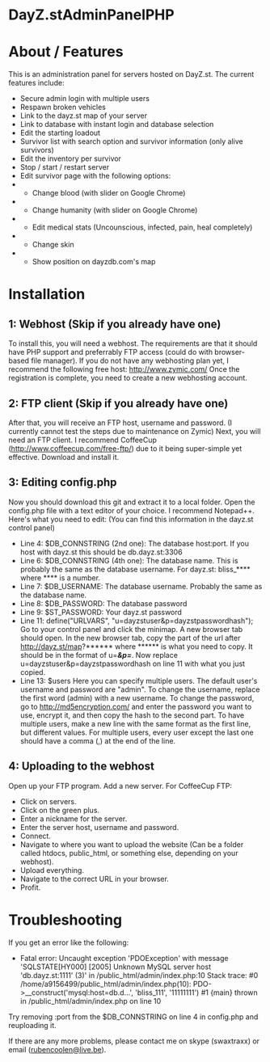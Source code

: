DayZ.stAdminPanelPHP
====================

About / Features
================
This is an administration panel for servers hosted on DayZ.st.
The current features include:
   -   Secure admin login with multiple users
   -   Respawn broken vehicles
   -   Link to the dayz.st map of your server
   -   Link to database with instant login and database selection
   -   Edit the starting loadout
   -   Survivor list with search option and survivor information (only alive survivors)
   -   Edit the inventory per survivor
   -   Stop / start / restart server
   -   Edit survivor page with the following options:
   -   -   Change blood (with slider on Google Chrome)
   -   -   Change humanity (with slider on Google Chrome)
   -   -   Edit medical stats (Uncounscious, infected, pain, heal completely)
   -   -   Change skin
   -   -   Show position on dayzdb.com's map

Installation
============
1: Webhost (Skip if you already have one)
----------
To install this, you will need a webhost.
The requirements are that it should have PHP support and preferrably FTP access (could do with browser-based file manager).
If you do not have any webhosting plan yet, I recommend the following free host: http://www.zymic.com/
Once the registration is complete, you need to create a new webhosting account.

2: FTP client (Skip if you already have one)
-------------
After that, you will receive an FTP host, username and password. (I currently cannot test the steps due to maintenance on Zymic)
Next, you will need an FTP client. I recommend CoffeeCup (http://www.coffeecup.com/free-ftp/) due to it being super-simple yet effective.
Download and install it.

3: Editing config.php
---------------------
Now you should download this git and extract it to a local folder.
Open the config.php file with a text editor of your choice. I recommend Notepad++.
Here's what you need to edit: (You can find this information in the dayz.st control panel)
- Line 4: $DB_CONNSTRING (2nd one): The database host:port. If you host with dayz.st this should be db.dayz.st:3306
- Line 6: $DB_CONNSTRING (4th one): The database name. This is probably the same as the database username. For dayz.st: bliss_**** where **** is a number.
- Line 7: $DB_USERNAME: The database username. Probably the same as the database name.
- Line 8: $DB_PASSWORD: The database password
- Line 9: $ST_PASSWORD: Your dayz.st password
- Line 11: define("URLVARS", "u=dayzstuser&p=dayzstpasswordhash");
Go to your control panel and click the minimap. A new browser tab should open.
In the new browser tab, copy the part of the url after http://dayz.st/map?****** where ****** is what you need to copy.
It should be in the format of u=***&p=***.
Now replace u=dayzstuser&p=dayzstpasswordhash on line 11 with what you just copied.
- Line 13: $users
Here you can specify multiple users.
The default user's username and password are "admin".
To change the username, replace the first word (admin) with a new username.
To change the password, go to http://md5encryption.com/ and enter the password you want to use, encrypt it, and then copy the hash to the second part.
To have multiple users, make a new line with the same format as the first line, but different values.
For multiple users, every user except the last one should have a comma (,) at the end of the line.

4: Uploading to the webhost
---------------------------
Open up your FTP program.
Add a new server. For CoffeeCup FTP:
- Click on servers.
- Click on the green plus.
- Enter a nickname for the server.
- Enter the server host, username and password.
- Connect.
- Navigate to where you want to upload the website (Can be a folder called htdocs, public_html, or something else, depending on your webhost).
- Upload everything.
- Navigate to the correct URL in your browser.
- Profit.

Troubleshooting
===============
If you get an error like the following:
- Fatal error: Uncaught exception 'PDOException' with message 'SQLSTATE[HY000] [2005] Unknown MySQL server host 'db.dayz.st:1111' (3)' in /public_html/admin/index.php:10 Stack trace: #0 /home/a9156499/public_html/admin/index.php(10): PDO->__construct('mysql:host=db.d...', 'bliss_111', '11111111') #1 {main} thrown in /public_html/admin/index.php on line 10

Try removing :port from the $DB_CONNSTRING on line 4 in config.php and reuploading it.

If there are any more problems, please contact me on skype (swaxtraxx) or email (rubencoolen@live.be).
